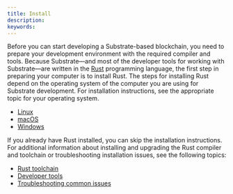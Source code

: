 ```yaml
---
title: Install
description:
keywords:
---
```


Before you can start developing a Substrate-based blockchain, you need to prepare your development environment with the required compiler and tools.
Because Substrate—and most of the developer tools for working with Substrate—are written in the [Rust](https://www.rust-lang.org/) programming language, the first step in preparing your computer is to install Rust.
The steps for installing Rust depend on the operating system of the computer you are using for Substrate development.
For installation instructions, see the appropriate topic for your operating system.

* [Linux](/main-docs/install/linux/)
* [macOS](main-docs/install/macos/)
* [Windows](main-docs/install/windows/)

If you already have Rust installed, you can skip the installation instructions.
For additional information about installing and upgrading the Rust compiler and toolchain or troubleshooting installation issues, see the following topics:

* [Rust toolchain](main-docs/install/rust-builds/)
* [Developer tools](main-docs/install//other-tools/)
* [Troubleshooting common issues](main-docs/install/troubleshooting/)